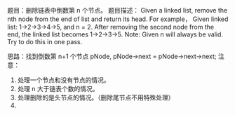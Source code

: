题目：删除链表中倒数第 n 个节点。
题目描述：
Given a linked list, remove the nth node from the end of list and return its head.
For example，
   Given linked list: 1->2->3->4->5, and n = 2.
   After removing the second node from the end, the linked list becomes 1->2->3->5.
Note:
    Given n will always be valid.
    Try to do this in one pass.

思路：找到倒数第 n+1 个节点 pNode, pNode->next = pNode->next->next;
注意：
1. 处理一个节点和没有节点的情况。
2. 处理 n 大于链表个数的情况。
3. 处理删除的是头节点的情况。（删除尾节点不用特殊处理）
4. 

